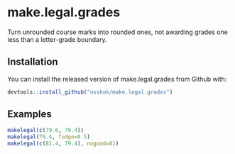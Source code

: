 # make.legal.grades

Turn unrounded course marks into rounded ones, not awarding grades one less than a letter-grade boundary.

## Installation

You can install the released version of make.legal.grades from Github with:

``` r
devtools::install_github("nxskok/make.legal.grades")
```

## Examples

``` r
makelegal(c(79.6, 79.4))
makelegal(79.4, fudge=0.5)
makelegal(c(81.4, 79.4), nogood=81)
```

